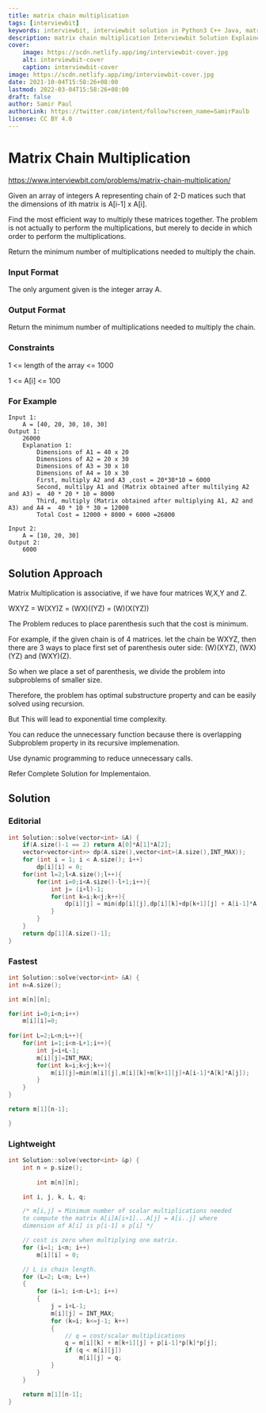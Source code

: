 ```yaml
---
title: matrix chain multiplication
tags: [interviewbit]
keywords: interviewbit, interviewbit solution in Python3 C++ Java, matrix chain multiplication solution
description: matrix chain multiplication Interviewbit Solution Explained
cover:
    image: https://scdn.netlify.app/img/interviewbit-cover.jpg
    alt: interviewbit-cover
    caption: interviewbit-cover
image: https://scdn.netlify.app/img/interviewbit-cover.jpg
date: 2021-10-04T15:58:26+08:00
lastmod: 2022-03-04T15:58:26+08:00
draft: false
author: Samir Paul
authorLink: https://twitter.com/intent/follow?screen_name=SamirPaulb
license: CC BY 4.0
---
```


# Matrix Chain Multiplication

https://www.interviewbit.com/problems/matrix-chain-multiplication/

Given an array of integers A representing chain of 2-D matices such that the dimensions of ith matrix is
A[i-1] x A[i].

Find the most efficient way to multiply these matrices together. The problem is not actually to perform the multiplications,
but merely to decide in which order to perform the multiplications.

Return the minimum number of multiplications needed to multiply the chain.

### Input Format

The only argument given is the integer array A.

### Output Format

Return the minimum number of multiplications needed to multiply the chain.

### Constraints

1 <= length of the array <= 1000

1 <= A[i] <= 100

### For Example

```
Input 1:
    A = [40, 20, 30, 10, 30]
Output 1:
    26000
    Explanation 1:
        Dimensions of A1 = 40 x 20
        Dimensions of A2 = 20 x 30
        Dimensions of A3 = 30 x 10
        Dimensions of A4 = 10 x 30
        First, multiply A2 and A3 ,cost = 20*30*10 = 6000
        Second, multilpy A1 and (Matrix obtained after multilying A2 and A3) =  40 * 20 * 10 = 8000
        Third, multiply (Matrix obtained after multiplying A1, A2 and A3) and A4 =  40 * 10 * 30 = 12000
        Total Cost = 12000 + 8000 + 6000 =26000

Input 2:
    A = [10, 20, 30] 
Output 2:
    6000
```

## Solution Approach

Matrix Multiplication is associative, if we have four matrices W,X,Y and Z.

WXYZ = W(XY)Z = (WX)((YZ) = (W)(X(YZ))

The Problem reduces to place parenthesis such that the cost is minimum.

For example, if the given chain is of 4 matrices. let the chain be WXYZ,
then there are 3 ways to place first set of parenthesis outer side: (W)(XYZ), (WX)(YZ) and (WXY)(Z).

So when we place a set of parenthesis, we divide the problem into subproblems of smaller size.

Therefore, the problem has optimal substructure property and can be easily solved using recursion.

But This will lead to exponential time complexity.

You can reduce the unnecessary function because there is overlapping Subproblem property in its recursive implemenation.

Use dynamic programming to reduce unnecessary calls.

Refer Complete Solution for Implementaion.

## Solution

### Editorial

```cpp
int Solution::solve(vector<int> &A) {
    if(A.size()-1 == 2) return A[0]*A[1]*A[2];
    vector<vector<int>> dp(A.size(),vector<int>(A.size(),INT_MAX));
    for (int i = 1; i < A.size(); i++) 
        dp[i][i] = 0; 
    for(int l=2;l<A.size();l++){
        for(int i=0;i<A.size()-l+1;i++){
            int j= (i+l)-1;
            for(int k=i;k<j;k++){
                dp[i][j] = min(dp[i][j],dp[i][k]+dp[k+1][j] + A[i-1]*A[k]*A[j]);
            }
        }
    }
    return dp[1][A.size()-1];
}
```
### Fastest
```cpp
int Solution::solve(vector<int> &A) {
int n=A.size();

int m[n][n];

for(int i=0;i<n;i++)
    m[i][i]=0;
    
for(int L=2;L<n;L++){
    for(int i=1;i<n-L+1;i++){
        int j=i+L-1;
        m[i][j]=INT_MAX;
        for(int k=i;k<j;k++){
            m[i][j]=min(m[i][j],m[i][k]+m[k+1][j]+A[i-1]*A[k]*A[j]);
        }
    }
}

return m[1][n-1];

}
```

### Lightweight
```cpp
int Solution::solve(vector<int> &p) {
    int n = p.size();
    
        int m[n][n]; 

    int i, j, k, L, q; 

    /* m[i,j] = Minimum number of scalar multiplications needed 
    to compute the matrix A[i]A[i+1]...A[j] = A[i..j] where 
    dimension of A[i] is p[i-1] x p[i] */

    // cost is zero when multiplying one matrix. 
    for (i=1; i<n; i++) 
        m[i][i] = 0; 

    // L is chain length. 
    for (L=2; L<n; L++) 
    { 
        for (i=1; i<n-L+1; i++) 
        { 
            j = i+L-1; 
            m[i][j] = INT_MAX; 
            for (k=i; k<=j-1; k++) 
            { 
                // q = cost/scalar multiplications 
                q = m[i][k] + m[k+1][j] + p[i-1]*p[k]*p[j]; 
                if (q < m[i][j]) 
                    m[i][j] = q; 
            } 
        } 
    } 

    return m[1][n-1]; 
}
```
